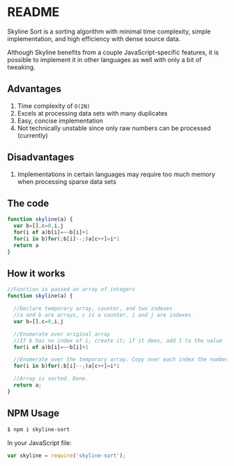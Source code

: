 # README

Skyline Sort is a sorting algorithm with minimal time complexity, simple implementation, and high efficiency with dense source data.

Although Skyline benefits from a couple JavaScript-specific features, it is possible to implement it in other languages as well with only a bit of tweaking.

## Advantages

1. Time complexity of `O(2N)`
2. Excels at processing data sets with many duplicates
3. Easy, concise implementation
4. Not technically unstable since only raw numbers can be processed (currently)

## Disadvantages

1. Implementations in certain languages may require too much memory when processing sparse data sets

## The code

```javascript
function skyline(a) {
  var b=[],c=0,i,j
  for(i of a)b[i]=~~b[i]+1
  for(i in b)for(;b[i]--;)a[c++]=i*1
  return a
}
```

## How it works

```javascript
//Function is passed an array of integers
function skyline(a) {

  //Declare temporary array, counter, and two indexes
  //a and b are arrays, c is a counter, i and j are indexes
  var b=[],c=0,i,j

  //Enumerate over original array
  //If b has no index of i, create it; if it does, add 1 to the value
  for(i of a)b[i]=~~b[i]+1

  //Enumerate over the temporary array. Copy over each index the number of times indicated by its value
  for(i in b)for(;b[i]--;)a[c++]=i*1

  //Array is sorted. Done.
  return a;
}
```


## NPM Usage

```bash
$ npm i skyline-sort
```
In your JavaScript file:
```javascript
var skyline = require('skyline-sort');
```
